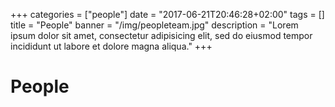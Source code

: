 +++
categories = ["people"]
date = "2017-06-21T20:46:28+02:00"
tags = []
title = "People"
banner = "/img/peopleteam.jpg"
description = "Lorem ipsum dolor sit amet, consectetur adipisicing elit, sed do eiusmod tempor incididunt ut labore et dolore magna aliqua."
+++

# People
